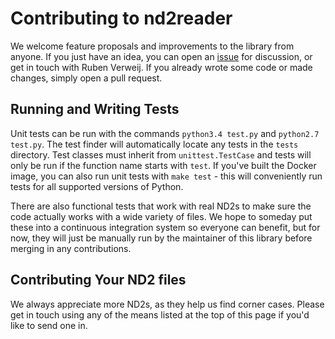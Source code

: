 # Contributing to nd2reader

We welcome feature proposals and improvements to the library from anyone. If you just have an idea, you can open an [issue](https://github.com/rbnvrw/nd2reader/issues) for
discussion, or get in touch with Ruben Verweij. If you already wrote some code or made changes, simply open a pull
request.

## Running and Writing Tests

Unit tests can be run with the commands `python3.4 test.py` and `python2.7 test.py`. The test finder will automatically locate any tests in the `tests` directory. Test classes
must inherit from `unittest.TestCase` and tests will only be run if the function name starts with `test`. If you've built the Docker image, you can also run unit tests with
`make test` - this will conveniently run tests for all supported versions of Python.

There are also functional tests that work with real ND2s to make sure the code actually works with a wide variety of files. We hope to someday put these into a continuous integration
system so everyone can benefit, but for now, they will just be manually run by the maintainer of this library before merging in any contributions.

## Contributing Your ND2 files

We always appreciate more ND2s, as they help us find corner cases. Please get in touch using any of the means listed at the top of this page if you'd like to send one in.